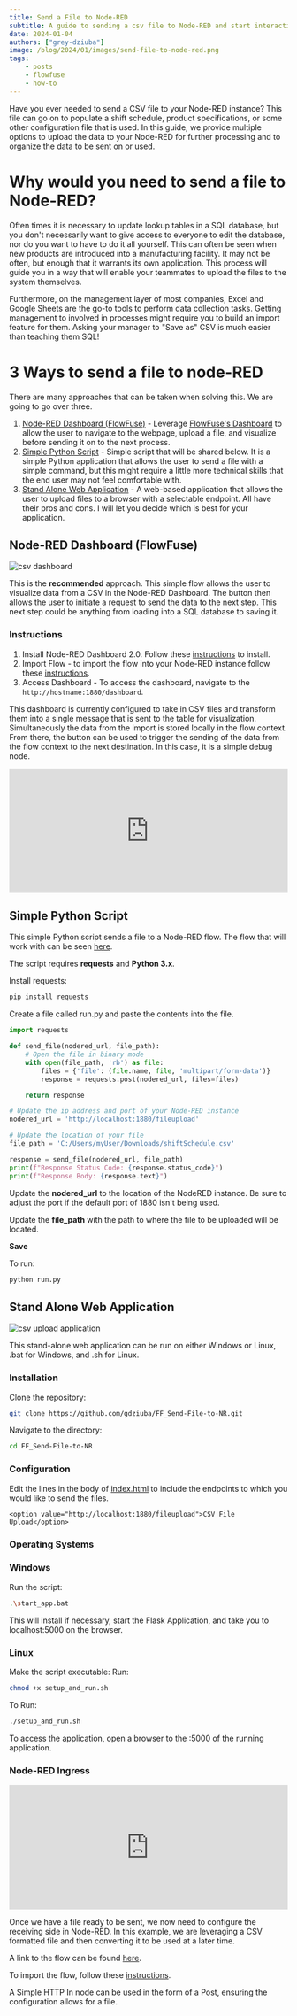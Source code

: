 ```yaml
---
title: Send a File to Node-RED
subtitle: A guide to sending a csv file to Node-RED and start interacting with it.
date: 2024-01-04
authors: ["grey-dziuba"]
image: /blog/2024/01/images/send-file-to-node-red.png
tags:
    - posts
    - flowfuse
    - how-to
---
```


Have you ever needed to send a CSV file to your Node-RED instance? This file can go on to populate a shift schedule, product specifications, or some other configuration file that is used. In this guide, we provide multiple options to upload the data to your Node-RED for further processing and to organize the data to be sent on or used.

<!--more-->

# Why would you need to send a file to Node-RED?
Often times it is necessary to update lookup tables in a SQL database, but you don't necessarily want to give access to everyone to edit the database, nor do you want to have to do it all yourself. This can often be seen when new products are introduced into a manufacturing facility. It may not be often, but enough that it warrants its own application. This process will guide you in a way that will enable your teammates to upload the files to the system themselves.

Furthermore, on the management layer of most companies, Excel and Google Sheets are the go-to tools to perform data collection tasks. Getting management to involved in processes might require you to build an import feature for them. Asking your manager to "Save as" CSV is much easier than teaching them SQL!



# 3 Ways to send a file to node-RED

There are many approaches that can be taken when solving this. We are going to go over three. 

1. [Node-RED Dashboard (FlowFuse)](#node-red-dashboard-(flowfuse)) - Leverage [FlowFuse's Dashboard](https://dashboard.flowfuse.com/) to allow the user to navigate to the webpage, upload a file, and visualize before sending it on to the next process. 
2. [Simple Python Script](#simple-python-script) - Simple script that will be shared below. It is a simple Python application that allows the user to send a file with a simple command, but this might require a little more technical skills that the end user may not feel comfortable with. 
3. [Stand Alone Web Application](#stand-alone-web-application) - A web-based application that allows the user to upload files to a browser with a selectable endpoint. All have their pros and cons. I will let you decide which is best for your application.



## Node-RED Dashboard (FlowFuse)

![csv dashboard](./images/csv-dashboard.png)

This is the **recommended** approach.  This simple flow allows the user to visualize data from a CSV in the Node-RED Dashboard. The button then allows the user to initiate a request to send the data to the next step. This next step could be anything from loading into a SQL database to saving it.

### Instructions ###
1. Install Node-RED Dashboard 2.0.  Follow these [instructions](https://dashboard.flowfuse.com/getting-started.html) to install.  
2. Import Flow - to import the flow into your Node-RED instance follow these [instructions](https://flowfuse.com/blog/2023/03/3-quick-node-red-tips-5/#1.-copy-and-share-your-flows-using-export-and-import). 
3. Access Dashboard - To access the dashboard, navigate to the ```http://hostname:1880/dashboard```.

This dashboard is currently configured to take in CSV files and transform them into a single message that is sent to the table for visualization.  Simultaneously the data from the import is stored locally in the flow context.  From there, the button can be used to trigger the sending of the data from the flow context to the next destination.  In this case, it is a simple debug node.


<iframe width="100%" height="225px" src="https://flows.nodered.org/flow/8c505039ac1b8dbed2bee1e22ee2975a/share?height=100" allow="clipboard-read; clipboard-write" style="border: none;"></iframe>


## Simple Python Script

This simple Python script sends a file to a Node-RED flow.  The flow that will work with can be seen [here](#node-red-ingress).

The script requires **requests** and **Python 3.x**.

Install requests:

```bash
pip install requests
```

Create a file called run.py and paste the contents into the file.

```python
import requests

def send_file(nodered_url, file_path):
    # Open the file in binary mode
    with open(file_path, 'rb') as file:
        files = {'file': (file.name, file, 'multipart/form-data')}
        response = requests.post(nodered_url, files=files)

    return response

# Update the ip address and port of your Node-RED instance
nodered_url = 'http://localhost:1880/fileupload'

# Update the location of your file
file_path = 'C:/Users/myUser/Downloads/shiftSchedule.csv'

response = send_file(nodered_url, file_path)
print(f"Response Status Code: {response.status_code}")
print(f"Response Body: {response.text}")
```

Update the **nodered_url** to the location of the NodeRED instance.  Be sure to adjust the port if the default port of 1880 isn't being used.

Update the **file_path** with the path to where the file to be uploaded will be located.

**Save**

To run:

```python
python run.py
```


## Stand Alone Web Application

![csv upload application](./images/csv_upload_app.png)

This stand-alone web application can be run on either Windows or Linux, .bat for Windows, and .sh for Linux.

### Installation

Clone the repository:
```bash
git clone https://github.com/gdziuba/FF_Send-File-to-NR.git
```
Navigate to the directory:
```bash
cd FF_Send-File-to-NR
```

### Configuration ###

Edit the lines in the body of [index.html](https://github.com/gdziuba/FF_Send-File-to-NR/blob/21214f88c6c4536f49efb88cf5f84bf52071a88b/templates/index.html#L69) to include the endpoints to which you would like to send the files.

```
<option value="http://localhost:1880/fileupload">CSV File Upload</option>
```

### Operating Systems

### Windows ###

Run the script:
```bash
.\start_app.bat
```

This will install if necessary, start the Flask Application, and take you to localhost:5000 on the browser.

### Linux ###

Make the script executable: Run:

```bash
chmod +x setup_and_run.sh
```

To Run:

```bash
./setup_and_run.sh
```

To access the application, open a browser to the <node-red-host-ip>:5000 of the running application.



### Node-RED Ingress

<!-- ![csv upload application](./images/nr_flow_csv_ingress.png) -->

<iframe width="100%" height="225px" src="https://flows.nodered.org/flow/effb53752e5d6f767b3c7e5d41a4a6e8/share?height=100" allow="clipboard-read; clipboard-write" style="border: none;"></iframe>

Once we have a file ready to be sent, we now need to configure the receiving side in Node-RED. In this example, we are leveraging a CSV formatted file and then converting it to be used at a later time.

A link to the flow can be found [here](https://flows.nodered.org/flow/effb53752e5d6f767b3c7e5d41a4a6e8).

To import the flow, follow these [instructions](https://flowfuse.com/blog/2023/03/3-quick-node-red-tips-5/#1.-copy-and-share-your-flows-using-export-and-import).

A Simple HTTP In node can be used in the form of a Post, ensuring the configuration allows for a file.